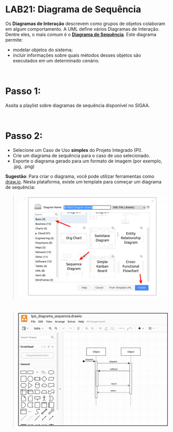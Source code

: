 # LAB21: Diagrama de Sequência

Os __Diagramas de Interação__ descrevem como grupos de
objetos colaboram em algum comportamento. A UML define vários Diagramas de Interação. Dentre eles, o mais comum é o [__Diagrama de Sequência__](https://engsoftmoderna.info/cap4.html#diagramas-de-sequ%C3%AAncia). Este diagrama permite:

* modelar objetos do sistema;
* incluir informações sobre quais métodos desses objetos são executados em um determinado cenário.

</br>

# Passo 1:

Assita a playlist sobre diagramas de sequência disponível no SIGAA.

</br>

# Passo 2:

* Selecione um Caso de Uso __simples__ do Projeto Integrado (PI).
* Crie um diagrama de sequência para o caso de uso selecionado.
* Exporte o diagrama gerado para um formato de imagem (por exemplo, .jpg, .png)

__Sugestão__: Para criar o diagrama, você pode utilizar ferramentas como [draw.io](https://draw.io). Nesta plataforma, existe um template para começar um diagrama de sequência:

> <img src="imagens/drawio_template_diagrama_sequencia.png"  width="600"/>

</br>

> <img style="border: 2px solid #555;"  src="imagens/drawio_exemplo_diagrama_sequencia.png"  width="600"/>



